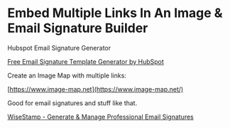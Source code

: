 
# Embed Multiple Links In An Image & Email Signature Builder

Hubspot Email Signature Generator

[Free Email Signature Template Generator by HubSpot](https://www.hubspot.com/email-signature-generator)

Create an Image Map with multiple links:

[https://www.image-map.net](https://www.image-map.net/)

Good for email signatures and stuff like that.

[WiseStamp - Generate & Manage Professional Email Signatures](https://www.wisestamp.com/)